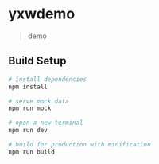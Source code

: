 # yxwdemo

> demo

## Build Setup

``` bash
# install dependencies
npm install

# serve mock data
npm run mock

# open a new terminal
npm run dev

# build for production with minification
npm run build
```
